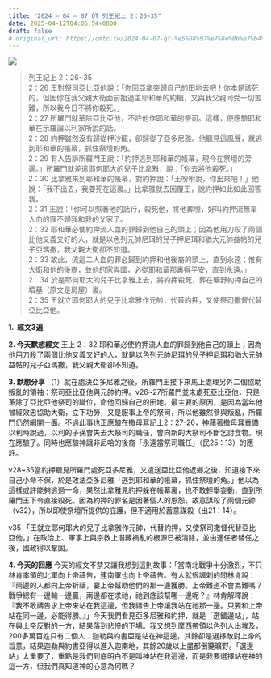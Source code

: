 ```yaml
---
title: "2024 – 04 – 07 QT 列王紀上 2：26~35"
date: 2025-04-12T04:06:54+0800
draft: false
# original_url: https://cmtc.tw/2024-04-07-qt-%e5%88%97%e7%8e%8b%e7%b4%80%e4%b8%8a-2%ef%bc%9a2635
---
```


![](/images/qt.jpg)
> 列王紀上 2：26\~35  
> 2：26 王對祭司亞比亞他說：「你回亞拿突歸自己的田地去吧！你本是該死的，但因你在我父親大衛面前抬過主耶和華的約櫃，又與我父親同受一切苦難，所以我今日不將你殺死。」  
> 2：27 所羅門就革除亞比亞他，不許他作耶和華的祭司。這樣，便應驗耶和華在示羅論以利家所說的話。  
> 2：28 約押雖然沒有歸從押沙龍，卻歸從了亞多尼雅。他聽見這風聲，就逃到耶和華的帳幕，抓住祭壇的角。  
> 2：29 有人告訴所羅門王說：「約押逃到耶和華的帳幕，現今在祭壇的旁邊。」所羅門就差遣耶何耶大的兒子比拿雅，說：「你去將他殺死。」  
> 2：30 比拿雅來到耶和華的帳幕，對約押說：「王吩咐說，你出來吧！」他說：「我不出去，我要死在這裏。」比拿雅就去回覆王，說約押如此如此回答我。  
> 2：31 王說：「你可以照著他的話行，殺死他，將他葬埋，好叫約押流無辜人血的罪不歸我和我的父家了。  
> 2：32 耶和華必使約押流人血的罪歸到他自己的頭上；因為他用刀殺了兩個比他又義又好的人，就是以色列元帥尼珥的兒子押尼珥和猶大元帥益帖的兒子亞瑪撒，我父親大衛卻不知道。  
> 2：33 故此，流這二人血的罪必歸到約押和他後裔的頭上，直到永遠；惟有大衛和他的後裔，並他的家與國，必從耶和華那裏得平安，直到永遠。」  
> 2：34 於是耶何耶大的兒子比拿雅上去，將約押殺死，葬在曠野約押自己的墳墓（原文是房屋）裏。  
> 2：35 王就立耶何耶大的兒子比拿雅作元帥，代替約押，又使祭司撒督代替亞比亞他。

**1.  經文3遍**

**2. 今天默想經文**
王上 2：32 耶和華必使約押流人血的罪歸到他自己的頭上；因為他用刀殺了兩個比他又義又好的人，就是以色列元帥尼珥的兒子押尼珥和猶大元帥益帖的兒子亞瑪撒，我父親大衛卻不知道。

**3. 默想分享**
（1）就在處決亞多尼雅之後，所羅門王接下來馬上處理另外二個協助叛亂的領袖：祭司亞比亞他與元帥約押。v26\~27所羅門並未處死亞比亞他，只是革除了亞比亞他祭司的職位，命他回歸自己的田地。最主要的原因，是因為當年他曾經效忠協助大衛，立下功勞，又是服事上帝的祭司，所以他雖然參與叛亂，所羅門仍然網開一面。不過此事也正應驗在撒母耳記上2：27-26，神藉著撒母耳責備以利時說過，以利的子孫會失去大祭司的職任，會向新的大祭司不斷乞討食物。現在應驗了。同時也應驗神讓非尼哈的後裔「永遠當祭司職任」（民25：13）的應許。

v28\~35當約押聽見所羅門處死亞多尼雅，又遣送亞比亞他返鄉之後，知道接下來自己小命不保，於是效法亞多尼雅「逃到耶和華的帳幕，抓住祭壇的角。」他以為這樣或許能夠逃過一命，果然比拿雅見約押躲在帳幕裏，也不敢輕舉妄動，直到所羅門王下令直接殺死。因為約押的罪名是因著個人的恩怨，故意謀殺了兩個元帥 （v32），所以即使祭壇所提供的庇護，但不適用於蓄意謀殺（出21：14）。

v35 「王就立耶何耶大的兒子比拿雅作元帥，代替約押，又使祭司撒督代替亞比亞他。」在政治上、軍事上與宗教上潛藏禍亂的根源已被清除，並由適任者替任之後，國政得以鞏固。

**4. 今天的回應**
今天的經文不禁又讓我想到這則故事：「當南北戰爭十分激烈，不只林肯率領的北軍向上帝禱告，連南軍也向上帝禱告。有人就很諷刺的問林肯說：『兩邊的人都向上帝祈禱，要上帝幫助他們的那一邊獲勝。上帝難道不會為難嗎？戰爭總有一邊輸一邊贏，兩邊都在求祂，祂到底該幫哪一邊呢？』林肯解釋說：『我不敢禱告求上帝來站在我這邊，但我禱告上帝讓我站在祂那一邊。只要和上帝站在同一邊，必能得勝。』」今天我們看見亞多尼雅和約押，就是「選錯邊站」，站在與上帝反對的一方，結果落到悲慘的下場。我又想到摩西帶領以色列人出埃及，200多萬百姓只有二個人：迦勒與約書亞是站在神這邊，其餘卻是選擇敵對上帝的旨意，結果迦勒與約書亞得以進入迦南地，其餘20歲以上盡都倒斃曠野。「選邊站」太重要了，重點是我們到底明白不是叫神站在我這邊，而是我要選擇站在神的這一方，但我們真知道神的心意為何嗎？

